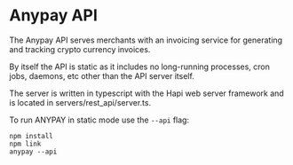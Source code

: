 # Anypay API

The Anypay API serves merchants with an invoicing service
for generating and tracking crypto currency invoices.

By itself the API is static as it includes no long-running
processes, cron jobs, daemons, etc other than the API
server itself.

The server is written in typescript with the Hapi web
server framework and is located in servers/rest_api/server.ts.

To run ANYPAY in static mode use the `--api` flag:

```
npm install
npm link
anypay --api
```

